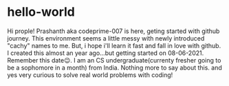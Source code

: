# hello-world

Hi prople!
 Prashanth aka codeprime-007 is here, geting started with github journey. This environment seems a little messy with newly introduced "cachy" names to me. But, i hope i'll learn it fast and fall in love with github.
 I created this almost an year ago...but getting started on 08-06-2021. Remember this date😉.
 I am an CS undergraduate(currenty fresher going to be a sophomore in a month) from India.
 Nothing more to say about this. and yes very curious to solve real world problems with coding!
